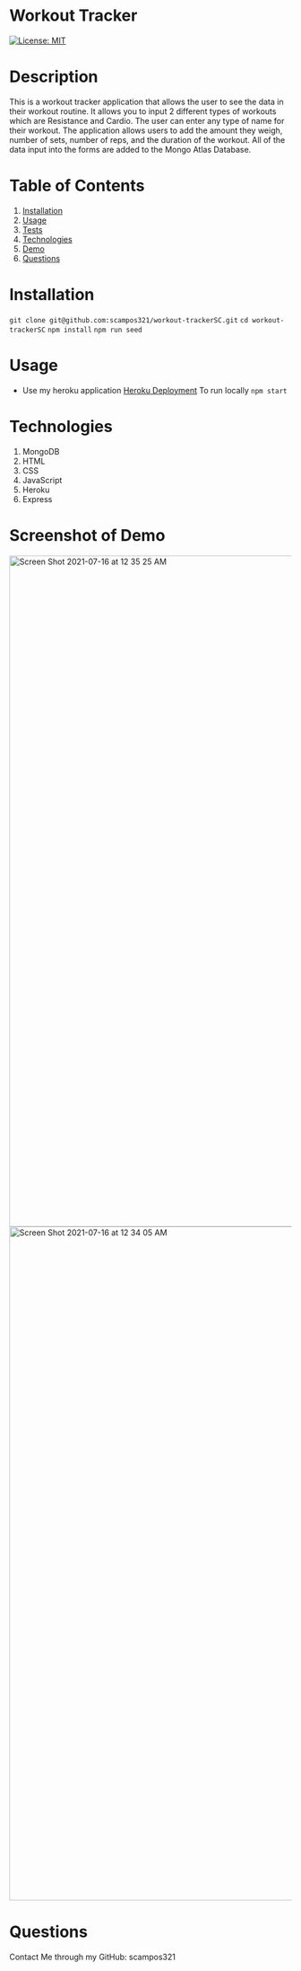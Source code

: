# Workout Tracker
[![License: MIT](https://img.shields.io/badge/License-MIT-yellow.svg)](https://opensource.org/licenses/MIT)
# Description
This is a workout tracker application that allows the user to see the data in their workout routine.
It allows you to input 2 different types of workouts which are Resistance and Cardio. The user can enter any type of name for their workout.
The application allows users to add the amount they weigh, number of sets, number of reps, and the duration of the workout. All of the data input into the forms are added to the
Mongo Atlas Database.


# Table of Contents 

1. [Installation](#installation)
2. [Usage](#usage)
3. [Tests](#tests)
4. [Technologies](#Technologies)
5. [Demo](#DemoVideoForApplication)
6. [Questions](#Questions)

# Installation
`git clone git@github.com:scampos321/workout-trackerSC.git`
`cd workout-trackerSC`
`npm install`
`npm run seed`



# Usage 
* Use my heroku application [Heroku Deployment](https://powerful-headland-74056.herokuapp.com/)
To run locally
`npm start`

# Technologies
1. MongoDB
2. HTML
3. CSS
4. JavaScript
5. Heroku
6. Express


# Screenshot of Demo
<img width="1195" alt="Screen Shot 2021-07-16 at 12 35 25 AM" src="https://user-images.githubusercontent.com/85428896/140662436-f595eebc-0d9f-4847-868f-8e46ce9ed842.png">

<img width="1200" alt="Screen Shot 2021-07-16 at 12 34 05 AM" src="https://user-images.githubusercontent.com/85428896/140662449-c8ab3629-a23e-4334-afdb-cdaa40cbf576.png">



# Questions 
Contact Me through my GitHub: scampos321
